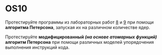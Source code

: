 # OS10

Протестируйте программы из лабораторных работ [8](../lab08/src/main.c) и [9](../lab09/src/main.c) при помощи **алгоритма Петерсона**, запуская их на различном количестве ядер.

Протестируйте **модифицированный *(на основе атомарных функций)* алгоритм Петерсона** при помощи различных моделей упорядочения выполнения инструкций кода.
